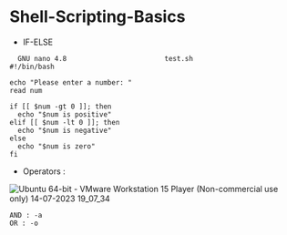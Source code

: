 # Shell-Scripting-Basics


- IF-ELSE
```
  GNU nano 4.8                        test.sh                                   
#!/bin/bash

echo "Please enter a number: "
read num

if [[ $num -gt 0 ]]; then
  echo "$num is positive"
elif [[ $num -lt 0 ]]; then
  echo "$num is negative"
else
  echo "$num is zero"
fi
```  

- Operators :

![Ubuntu 64-bit - VMware Workstation 15 Player (Non-commercial use only) 14-07-2023 19_07_34](https://github.com/23subbhashit/Shell-Scripting-Basics/assets/43717493/c3ecc1b8-cb86-45db-bbb9-e09500746315)
```
AND : -a
OR : -o
```
